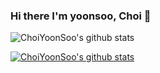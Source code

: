 ### Hi there I'm yoonsoo, Choi 👋



<!--
**ChoiYoonSoo/ChoiYoonSoo** is a ✨ _special_ ✨ repository because its `README.md` (this file) appears on your GitHub profile.

Here are some ideas to get you started:

- 🔭 I’m currently working on ...
- 🌱 I’m currently learning ...
- 👯 I’m looking to collaborate on ...
- 🤔 I’m looking for help with ...
- 💬 Ask me about ...
- 📫 How to reach me: ...
- 😄 Pronouns: ...
- ⚡ Fun fact: ...
-->

![ChoiYoonSoo's github stats](https://github-readme-stats.vercel.app/api?username=ChoiYoonSoo&show_icons=true&theme=dracula)

[![ChoiYoonSoo's github stats](https://github-readme-stats.vercel.app/api/top-langs/?username=ChoiYoonSoo&show_icons=true&theme=dracula&hide_border=true&title_color=004386&icon_color=004386&layout=compact)](https://github.com/ChoiYoonSoo)
